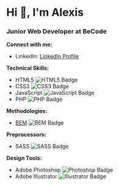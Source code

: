 # Hi 👋, I'm Alexis
### Junior Web Developer at BeCode

**Connect with me:**
- LinkedIn: [LinkedIn Profile](https://www.linkedin.com/in/alexis-petropoulos/)

**Technical Skills:**
- HTML5 ![HTML5 Badge](https://img.shields.io/badge/HTML5-%23E34F26.svg?style=for-the-badge&logo=html5&logoColor=white)
- CSS3 ![CSS3 Badge](https://img.shields.io/badge/CSS3-%231572B6.svg?style=for-the-badge&logo=css3&logoColor=white)
- JavaScript ![JavaScript Badge](https://img.shields.io/badge/JavaScript-%23323330.svg?style=for-the-badge&logo=javascript&logoColor=%23F7DF1E)
- PHP ![PHP Badge](https://img.shields.io/badge/PHP-%23777BB4.svg?style=for-the-badge&logo=php&logoColor=white)

**Methodologies:**
- [BEM](http://getbem.com/) ![BEM Badge](https://img.shields.io/badge/BEM-%23F44336.svg?style=flat)

**Preprocessors:**
- SASS ![SASS Badge](https://img.shields.io/badge/SASS-hotpink.svg?style=for-the-badge&logo=SASS&logoColor=white)

**Design Tools:**
- Adobe Photoshop ![Photoshop Badge](https://img.shields.io/badge/Adobe%20Photoshop-%2331A8FF.svg?style=for-the-badge&logo=adobe%20photoshop&logoColor=white)
- Adobe Illustrator ![Illustrator Badge](https://img.shields.io/badge/Adobe%20Illustrator-%23FF9A00.svg?style=for-the-badge&logo=adobe%20illustrator&logoColor=white)
